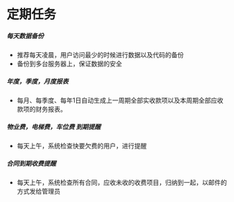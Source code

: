 # 定期任务


##### 每天数据备份
* 推荐每天凌晨，用户访问最少的时候进行数据以及代码的备份
* 备份到多台服务器上，保证数据的安全

##### 年度，季度，月度报表
* 每月、每季度、每年1日自动生成上一周期全部实收款项以及本周期全部应收款项的财务报表。

##### 物业费，电梯费，车位费 到期提醒
* 每天上午，系统检查快要欠费的用户，进行提醒

##### 合同到期收费提醒
* 每天上午，系统检查所有合同，应收未收的收费项目，归纳到一起，以邮件的方式发给管理员




